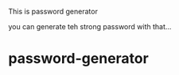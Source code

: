 This is password generator

 you can generate teh strong password with that...

# password-generator
